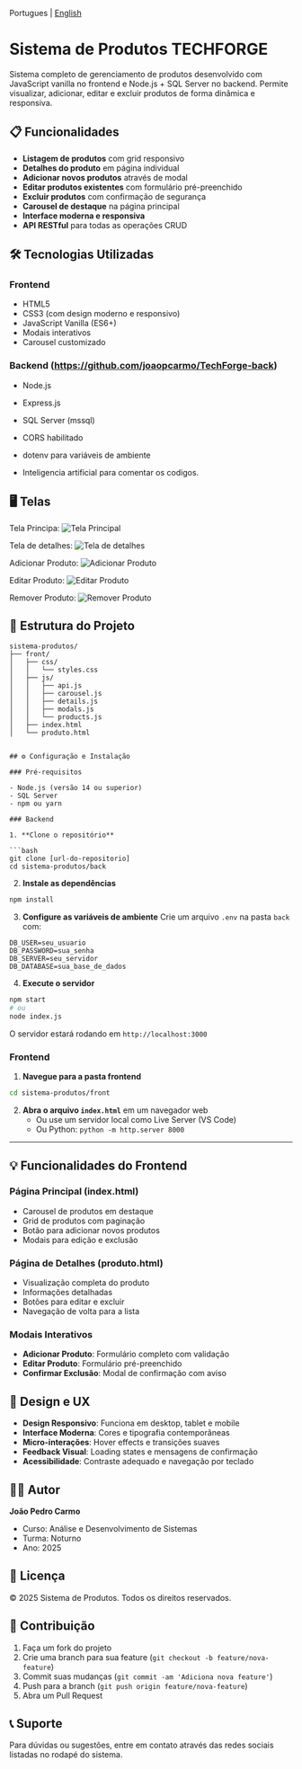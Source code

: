 Portugues | [English](README_EN.md)

# Sistema de Produtos TECHFORGE

Sistema completo de gerenciamento de produtos desenvolvido com JavaScript vanilla no frontend e Node.js + SQL Server no backend. Permite visualizar, adicionar, editar e excluir produtos de forma dinâmica e responsiva.

## 📋 Funcionalidades

- **Listagem de produtos** com grid responsivo
- **Detalhes do produto** em página individual
- **Adicionar novos produtos** através de modal
- **Editar produtos existentes** com formulário pré-preenchido
- **Excluir produtos** com confirmação de segurança
- **Carousel de destaque** na página principal
- **Interface moderna e responsiva**
- **API RESTful** para todas as operações CRUD

## 🛠️ Tecnologias Utilizadas

### Frontend

- HTML5
- CSS3 (com design moderno e responsivo)
- JavaScript Vanilla (ES6+)
- Modais interativos
- Carousel customizado

### Backend (https://github.com/joaopcarmo/TechForge-back)

- Node.js
- Express.js
- SQL Server (mssql)
- CORS habilitado
- dotenv para variáveis de ambiente

- Inteligencia artificial para comentar os codigos.


## 🖥️ Telas 

Tela Principa:
![Tela Principal](https://github.com/user-attachments/assets/5ae8ac08-622f-482d-be45-7afb25f5aece)


Tela de detalhes:
![Tela de detalhes](https://github.com/user-attachments/assets/7f7ff4bd-ed14-42f0-a921-11374fe25351)


Adicionar Produto:
![Adicionar Produto](https://github.com/user-attachments/assets/17ace4ae-5723-453f-bb4b-8889afb09373)


Editar Produto:
![Editar Produto](https://github.com/user-attachments/assets/98acee66-f6a5-423f-844a-9080e45c8787)


Remover Produto:
![Remover Produto](https://github.com/user-attachments/assets/71a36be0-f48f-4bcb-9ece-a51275c13c99)


## 📁 Estrutura do Projeto

```
sistema-produtos/
├── front/
│   ├── css/
│   │   └── styles.css
│   ├── js/
│   │   ├── api.js
│   │   ├── carousel.js
│   │   ├── details.js
│   │   ├── modals.js
│   │   └── products.js
│   ├── index.html
│   └── produto.html


## ⚙️ Configuração e Instalação

### Pré-requisitos

- Node.js (versão 14 ou superior)
- SQL Server
- npm ou yarn

### Backend

1. **Clone o repositório**

```bash
git clone [url-do-repositorio]
cd sistema-produtos/back
```

2. **Instale as dependências**

```bash
npm install
```

3. **Configure as variáveis de ambiente**
   Crie um arquivo `.env` na pasta `back` com:

```env
DB_USER=seu_usuario
DB_PASSWORD=sua_senha
DB_SERVER=seu_servidor
DB_DATABASE=sua_base_de_dados
```

4. **Execute o servidor**

```bash
npm start
# ou
node index.js
```

O servidor estará rodando em `http://localhost:3000`

### Frontend

1. **Navegue para a pasta frontend**

```bash
cd sistema-produtos/front
```

2. **Abra o arquivo `index.html`** em um navegador web
   - Ou use um servidor local como Live Server (VS Code)
   - Ou Python: `python -m http.server 8000`

---


## 💡 Funcionalidades do Frontend

### Página Principal (index.html)

- Carousel de produtos em destaque
- Grid de produtos com paginação
- Botão para adicionar novos produtos
- Modais para edição e exclusão

### Página de Detalhes (produto.html)

- Visualização completa do produto
- Informações detalhadas
- Botões para editar e excluir
- Navegação de volta para a lista

### Modais Interativos

- **Adicionar Produto**: Formulário completo com validação
- **Editar Produto**: Formulário pré-preenchido
- **Confirmar Exclusão**: Modal de confirmação com aviso

## 🎨 Design e UX

- **Design Responsivo**: Funciona em desktop, tablet e mobile
- **Interface Moderna**: Cores e tipografia contemporâneas
- **Micro-interações**: Hover effects e transições suaves
- **Feedback Visual**: Loading states e mensagens de confirmação
- **Acessibilidade**: Contraste adequado e navegação por teclado

## 👨‍💻 Autor

**João Pedro Carmo**

- Curso: Análise e Desenvolvimento de Sistemas
- Turma: Noturno
- Ano: 2025

## 📄 Licença

© 2025 Sistema de Produtos. Todos os direitos reservados.

## 🤝 Contribuição

1. Faça um fork do projeto
2. Crie uma branch para sua feature (`git checkout -b feature/nova-feature`)
3. Commit suas mudanças (`git commit -am 'Adiciona nova feature'`)
4. Push para a branch (`git push origin feature/nova-feature`)
5. Abra um Pull Request

## 📞 Suporte

Para dúvidas ou sugestões, entre em contato através das redes sociais listadas no rodapé do sistema.
